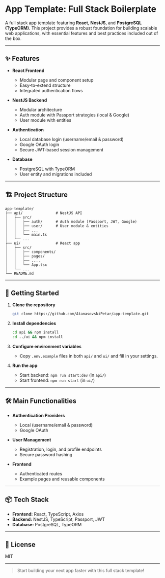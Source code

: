 # App Template: Full Stack Boilerplate

A full stack app template featuring **React**, **NestJS**, and **PostgreSQL (TypeORM)**. This project provides a robust foundation for building scalable web applications, with essential features and best practices included out of the box.

---

## ✨ Features

- **React Frontend**
    - Modular page and component setup
    - Easy-to-extend structure
    - Integrated authentication flows

- **NestJS Backend**
    - Modular architecture
    - Auth module with Passport strategies (local & Google)
    - User module with entities

- **Authentication**
    - Local database login (username/email & password)
    - Google OAuth login
    - Secure JWT-based session management

- **Database**
    - PostgreSQL with TypeORM
    - User entity and migrations included

---

## 🏗️ Project Structure

```
app-template/
├── api/               # NestJS API
│   ├── src/
│   │   ├── auth/      # Auth module (Passport, JWT, Google)
│   │   ├── user/      # User module & entities
│   │   ├── ...
│   │   └── main.ts
│   └── ...
├── ui/                # React app
│   ├── src/
│   │   ├── components/
│   │   ├── pages/
│   │   ├── ....
│   │   └── App.tsx
│   └── ...
└── README.md
```

---

## 🚀 Getting Started

1. **Clone the repository**
     ```bash
     git clone https://github.com/AtanasovskiPetar/app-template.git
     ```

2. **Install dependencies**
     ```bash
     cd api && npm install
     cd ../ui && npm install
     ```

3. **Configure environment variables**
     - Copy `.env.example` files in both `api/` and `ui/` and fill in your settings.

4. **Run the app**
     - Start backend: `npm run start:dev` (in `api/`)
     - Start frontend: `npm run start` (in `ui/`)

---

## 🛠️ Main Functionalities

- **Authentication Providers**
    - Local (username/email & password)
    - Google OAuth

- **User Management**
    - Registration, login, and profile endpoints
    - Secure password hashing

- **Frontend**
    - Authenticated routes
    - Example pages and reusable components

---

## 📦 Tech Stack

- **Frontend:** React, TypeScript, Axios
- **Backend:** NestJS, TypeScript, Passport, JWT
- **Database:** PostgreSQL, TypeORM

---

## 📄 License

MIT

---

> Start building your next app faster with this full stack template!